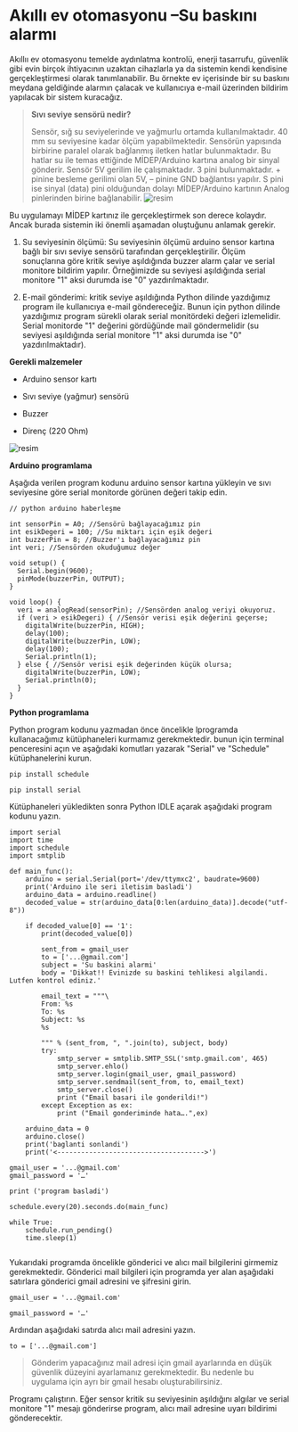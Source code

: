 # Akıllı ev otomasyonu –Su baskını alarmı

Akıllıı ev otomasyonu temelde aydınlatma kontrolü, enerji tasarrufu, güvenlik gibi evin birçok ihtiyacının uzaktan cihazlarla ya da sistemin kendi kendisine gerçekleştirmesi olarak tanımlanabilir. Bu örnekte ev içerisinde bir su baskını meydana geldiğinde alarmın çalacak ve kullanıcıya e-mail üzerinden bildirim yapılacak bir sistem kuracağız.

> **Sıvı seviye sensörü nedir?**
> 
> Sensör, sığ su seviyelerinde ve yağmurlu ortamda kullanılmaktadır. 40 mm su seviyesine kadar ölçüm yapabilmektedir. Sensörün yapısında birbirine paralel olarak bağlanmış iletken hatlar bulunmaktadır. Bu hatlar su ile temas ettiğinde MİDEP/Arduino kartına analog bir sinyal gönderir. Sensör 5V gerilim ile çalışmaktadır. 3 pini bulunmaktadır. + pinine besleme gerilimi olan 5V, – pinine GND bağlantısı yapılır. S pini ise sinyal (data) pini olduğundan dolayı MİDEP/Arduino kartının Analog pinlerinden birine bağlanabilir.
> ![resim](https://user-images.githubusercontent.com/44734477/183297211-5d57ee23-c04d-4cd0-9020-80b233bcb051.png)


Bu uygulamayı MİDEP kartınız ile gerçekleştirmek son derece kolaydır. Ancak burada sistemin iki önemli aşamadan oluştuğunu anlamak gerekir.

1. Su seviyesinin ölçümü: Su seviyesinin ölçümü arduino sensor kartına bağlı bir sıvı seviye sensörü tarafından gerçekleştirilir. Ölçüm sonuçlarına göre kritik seviye aşıldığında buzzer alarm çalar ve serial monitore bildirim yapılır. Örneğimizde su seviyesi aşıldığında serial monitore "1" aksi durumda ise "0" yazdırılmaktadır.

2. E-mail gönderimi: kritik seviye aşıldığında Python dilinde yazdığımız program ile kullanıcıya e-mail göndereceğiz. Bunun için python dilinde yazdığımız program sürekli olarak serial monitördeki değeri izlemelidir. Serial monitorde "1" değerini gördüğünde mail göndermelidir (su seviyesi aşıldığında serial monitore "1" aksi durumda ise "0" yazdırılmaktadır).

**Gerekli malzemeler**

* Arduino sensor kartı

* Sıvı seviye (yağmur) sensörü

* Buzzer

* Direnç (220 Ohm)

![resim](https://user-images.githubusercontent.com/44734477/183297222-5f92506c-f430-490a-9ed5-ea8e89eaec28.png)


**Arduino programlama**

Aşağıda verilen program kodunu arduino sensor kartına yükleyin ve sıvı seviyesine göre serial monitorde görünen değeri takip edin.

```
// python arduino haberleşme

int sensorPin = A0; //Sensörü bağlayacağımız pin
int esikDegeri = 100; //Su miktarı için eşik değeri
int buzzerPin = 8; //Buzzer'ı bağlayacağımız pin
int veri; //Sensörden okuduğumuz değer

void setup() {
  Serial.begin(9600);
  pinMode(buzzerPin, OUTPUT);  
}

void loop() {
  veri = analogRead(sensorPin); //Sensörden analog veriyi okuyoruz.
  if (veri > esikDegeri) { //Sensör verisi eşik değerini geçerse;
    digitalWrite(buzzerPin, HIGH);
    delay(100);
    digitalWrite(buzzerPin, LOW);
    delay(100);
    Serial.println(1);
  } else { //Sensör verisi eşik değerinden küçük olursa;
    digitalWrite(buzzerPin, LOW);
    Serial.println(0);
  }
}

```

**Python programlama**

Python program kodunu yazmadan önce öncelikle lprogramda kullanacağımız kütüphaneleri kurmamız gerekmektedir. bunun için terminal penceresini açın ve aşağıdaki komutları yazarak "Serial" ve "Schedule" kütüphanelerini kurun.

`pip install schedule`

`pip install serial`

Kütüphaneleri yükledikten sonra Python IDLE açarak aşağıdaki program kodunu yazın.

```
import serial
import time
import schedule
import smtplib
 
def main_func():
    arduino = serial.Serial(port='/dev/ttymxc2', baudrate=9600)
    print('Arduino ile seri iletisim basladi')
    arduino_data = arduino.readline()
    decoded_value = str(arduino_data[0:len(arduino_data)].decode("utf-8"))
    
    if decoded_value[0] == '1':
        print(decoded_value[0])
        
        sent_from = gmail_user
        to = ['...@gmail.com']
        subject = 'Su baskini alarmi'
        body = 'Dikkat!! Evinizde su baskini tehlikesi algilandi. Lutfen kontrol ediniz.'
        
        email_text = """\
        From: %s
        To: %s
        Subject: %s
        %s
        
        """ % (sent_from, ", ".join(to), subject, body)
        try:
            smtp_server = smtplib.SMTP_SSL('smtp.gmail.com', 465)
            smtp_server.ehlo()
            smtp_server.login(gmail_user, gmail_password)
            smtp_server.sendmail(sent_from, to, email_text)
            smtp_server.close()
            print ("Email basari ile gonderildi!")
        except Exception as ex:
            print ("Email gonderiminde hata….",ex)

    arduino_data = 0
    arduino.close()
    print('baglanti sonlandi')
    print('<------------------------------------->')
 
gmail_user = '...@gmail.com'
gmail_password = '…'
 
print ('program basladi')
 
schedule.every(20).seconds.do(main_func)
 
while True:
    schedule.run_pending()
    time.sleep(1)


```

Yukarıdaki programda öncelikle gönderici ve alıcı mail bilgilerini girmemiz gerekmektedir. Gönderici mail bilgileri için programda yer alan aşağıdaki satırlara gönderici gmail adresini ve şifresini girin.


```
gmail_user = '...@gmail.com'

gmail_password = '…'
```

Ardından aşağıdaki satırda alıcı mail adresini yazın.

`to = ['...@gmail.com']`

> Gönderim yapacağınız mail adresi için gmail ayarlarında en düşük güvenlik düzeyini ayarlamanız gerekmektedir. Bu nedenle bu uygulama için ayrı bir gmail hesabı oluşturabilirsiniz.

Programı çalıştırın. Eğer sensor kritik su seviyesinin aşıldığını algılar ve serial monitore "1" mesajı gönderirse program, alıcı mail adresine uyarı bildirimi gönderecektir.
